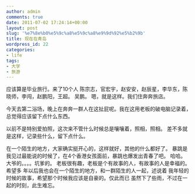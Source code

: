 ```yaml
---
author: admin
comments: true
date: 2011-07-02 17:24:14+00:00
layout: post
slug: '%e7%8e%b0%e5%9c%a8%e5%9c%a8%e9%9d%92%e5%b2%9b'
title: 现在在青岛
wordpress_id: 22
categories:
- life
tags:
- 大学
- 旅游
---
```


应该算是毕业旅行。来了10个人
陈宗志，官宏宇，赵安安，赵辰星，李华东，陈晓师，李闯，赵鹏阳，王超。
吴鹏。
嗯，就是这样。我们住奔奔旅店。 


今天去第二浴场，晚上在奔奔一群人在这扯屁呢。我在这用老板的破电脑记录着，
总觉得应该留下点什么东西。

以前不是特别爱拍照，这次来不管什么时候总是嚷嚷着，照相，照相。
差不多就是这样，记录些什么，留下点什么。

在一个陌生的地方，大家确实挺开心的，这样就好，其他的什么都好了。
暴跳是我见过最能说的时候了，在4个香港女孩面前，暴跳也爆发出青春了吧。
哈哈。
大爷的。。。。坑爹的。
老板很有趣，老板是个有故事的人，有故事的人是幸福的。希望多
年以后我也会在一个陌生的地方，和一群陌生的人一起，述说着
我年轻的时候的故事，希望那个时候我应该是自豪的。仅此而已
虽然下了些雨，不过在一起的时刻，此生难忘。
